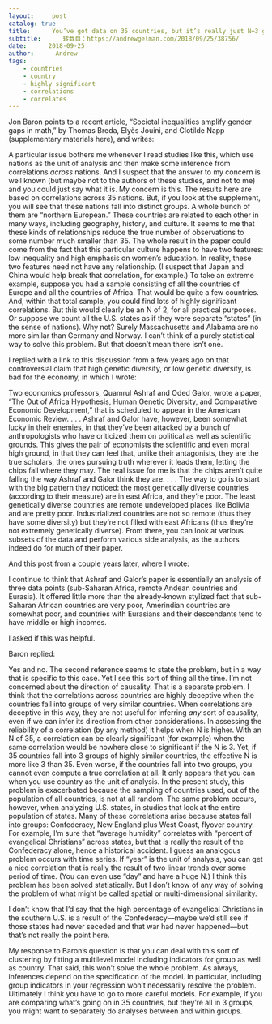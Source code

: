 ```yaml
---
layout:     post
catalog: true
title:      You’ve got data on 35 countries, but it’s really just N=3 groups.
subtitle:      转载自：https://andrewgelman.com/2018/09/25/38756/
date:      2018-09-25
author:      Andrew
tags:
    - countries
    - country
    - highly significant
    - correlations
    - correlates
---
```





Jon Baron points to a recent article, “Societal inequalities amplify gender gaps in math,” by Thomas Breda, Elyès Jouini, and Clotilde Napp (supplementary materials here), and writes:

> 
A particular issue bothers me whenever I read studies like this, which use nations as the unit of analysis and then make some inference from correlations *across* nations. And I suspect that the answer to my concern is well known (but maybe not to the authors of these studies, and not to me) and you could just say what it is.
My concern is this. The results here are based on correlations across 35 nations. But, if you look at the supplement, you will see that these nations fall into distinct groups. A whole bunch of them are “northern European.” These countries are related to each other in many ways, including geography, history, and culture. It seems to me that these kinds of relationships reduce the true number of observations to some number much smaller than 35. The whole result in the paper could come from the fact that this particular culture happens to have two features: low inequality and high emphasis on women’s education. In reality, these two features need not have any relationship. (I suspect that Japan and China would help break that correlation, for example.)
To take an extreme example, suppose you had a sample consisting of all the countries of Europe and all the countries of Africa. That would be quite a few countries. And, within that total sample, you could find lots of highly significant correlations. But this would clearly be an N of 2, for all practical purposes.
Or suppose we count all the U.S. states as if they were separate “states” (in the sense of nations). Why not? Surely Massachusetts and Alabama are no more similar than Germany and Norway.
I can’t think of a purely statistical way to solve this problem. But that doesn’t mean there isn’t one.


I replied with a link to this discussion from a few years ago on that controversial claim that high genetic diversity, or low genetic diversity, is bad for the economy, in which I wrote:

> 
Two economics professors, Quamrul Ashraf and Oded Galor, wrote a paper, “The Out of Africa Hypothesis, Human Genetic Diversity, and Comparative Economic Development,” that is scheduled to appear in the American Economic Review. . . . Ashraf and Galor have, however, been somewhat lucky in their enemies, in that they’ve been attacked by a bunch of anthropologists who have criticized them on political as well as scientific grounds. This gives the pair of economists the scientific and even moral high ground, in that they can feel that, unlike their antagonists, they are the true scholars, the ones pursuing truth wherever it leads them, letting the chips fall where they may.
The real issue for me is that the chips aren’t quite falling the way Ashraf and Galor think they are. . . .
The way to go is to start with the big pattern they noticed: the most genetically diverse countries (according to their measure) are in east Africa, and they’re poor. The least genetically diverse countries are remote undeveloped places like Bolivia and are pretty poor. Industrialized countries are not so remote (thus they have some diversity) but they’re not filled with east Africans (thus they’re not extremely genetically diverse). From there, you can look at various subsets of the data and perform various side analysis, as the authors indeed do for much of their paper.


And this post from a couple years later, where I wrote:

> 
I continue to think that Ashraf and Galor’s paper is essentially an analysis of three data points (sub-Saharan Africa, remote Andean countries and Eurasia). It offered little more than the already-known stylized fact that sub-Saharan African countries are very poor, Amerindian countries are somewhat poor, and countries with Eurasians and their descendants tend to have middle or high incomes.


I asked if this was helpful.

Baron replied:

> 
Yes and no. The second reference seems to state the problem, but in a way that is specific to this case. Yet I see this sort of thing all the time. I’m not concerned about the direction of causality. That is a separate problem. I think that the correlations across countries are highly deceptive when the countries fall into groups of very similar countries. When correlations are deceptive in this way, they are not useful for inferring *any* sort of causality, even if we can infer its direction from other considerations.
In assessing the reliability of a correlation (by any method) it helps when N is higher. With an N of 35, a correlation can be clearly significant (for example) when the same correlation would be nowhere close to significant if the N is 3. Yet, if 35 countries fall into 3 groups of highly similar countries, the effective N is more like 3 than 35. Even worse, if the countries fall into two groups, you cannot even compute a true correlation at all. It only appears that you can when you use country as the unit of analysis. In the present study, this problem is exacerbated because the sampling of countries used, out of the population of all countries, is not at all random.
The same problem occurs, however, when analyzing U.S. states, in studies that look at the entire population of states. Many of these correlations arise because states fall into groups: Confederacy, New England plus West Coast, flyover country. For example, I’m sure that “average humidity” correlates with “percent of evangelical Christians” across states, but that is really the result of the Confederacy alone, hence a historical accident.
I guess an analogous problem occurs with time series. If “year” is the unit of analysis, you can get a nice correlation that is really the result of two linear trends over some period of time. (You can even use “day” and have a huge N.) I think this problem has been solved statistically. But I don’t know of any way of solving the problem of what might be called spatial or multi-dimensional similarity.


I don’t know that I’d say that the high percentage of evangelical Christians in the southern U.S. is a result of the Confederacy—maybe we’d still see if those states had never seceded and that war had never happened—but that’s not really the point here.

My response to Baron’s question is that you can deal with this sort of clustering by fitting a multilevel model including indicators for group as well as country. That said, this won’t solve the whole problem. As always, inferences depend on the specification of the model. In particular, including group indicators in your regression won’t necessarily resolve the problem. Ultimately I think you have to go to more careful models. For example, if you are comparing what’s going on in 35 countries, but they’re all in 3 groups, you might want to separately do analyses between and within groups.



